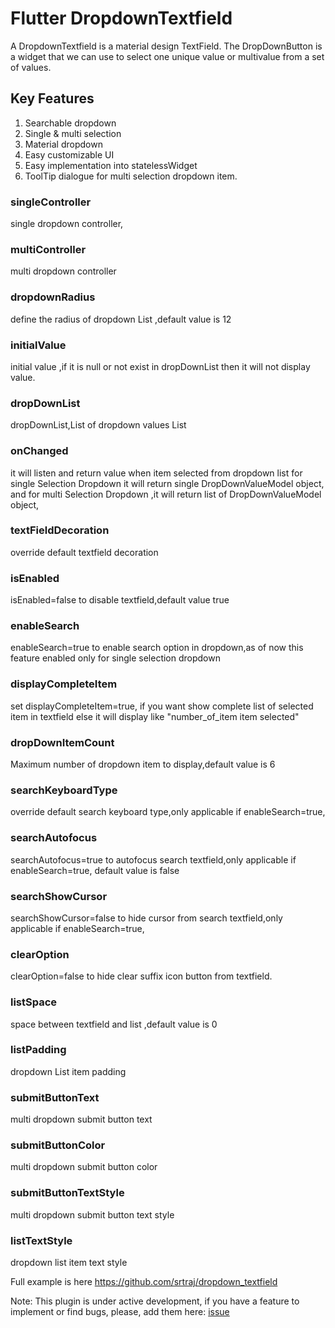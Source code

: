 # Flutter DropdownTextfield

A DropdownTextfield is a material design TextField. The DropDownButton is a widget that we can use to select one unique value or multivalue from a set of values.

## Key Features

1. Searchable dropdown
2. Single & multi selection
3. Material dropdown
4. Easy customizable UI
5. Easy implementation into statelessWidget
6. ToolTip dialogue for multi selection dropdown item.


### singleController
single dropdown controller,

### multiController
multi dropdown controller

### dropdownRadius
define the radius of dropdown List ,default value is 12

### initialValue
initial value ,if it is null or not exist in dropDownList then it will not display value.

### dropDownList
dropDownList,List of dropdown values
List<DropDownValueModel>

### onChanged
it will listen and return value when item selected from dropdown list
for single Selection Dropdown it will return single DropDownValueModel object,
and for multi Selection Dropdown ,it will return list of DropDownValueModel object,

### textFieldDecoration
override default textfield decoration

### isEnabled
isEnabled=false to disable textfield,default value true


### enableSearch
enableSearch=true to enable search option in dropdown,as of now this feature enabled only for single selection dropdown


### displayCompleteItem
set displayCompleteItem=true, if you want show complete list of selected item in textfield else it will display like "number_of_item item selected"


### dropDownItemCount
Maximum number of dropdown item to display,default value is 6

### searchKeyboardType
override default search keyboard type,only applicable if enableSearch=true,

### searchAutofocus
searchAutofocus=true to autofocus search textfield,only applicable if enableSearch=true,
default value is false

### searchShowCursor
searchShowCursor=false to hide cursor from search textfield,only applicable if enableSearch=true,

### clearOption
clearOption=false to hide clear suffix icon button from textfield.

### listSpace
space between textfield and list ,default value is 0

### listPadding
dropdown List item padding

### submitButtonText
multi dropdown submit button text

### submitButtonColor
multi dropdown submit button color

### submitButtonTextStyle
multi dropdown submit button text style

### listTextStyle
dropdown list item text style
<br/>

Full example is here https://github.com/srtraj/dropdown_textfield

Note: This plugin is under active development, if you have a feature to implement or find bugs, please, add them here: [issue](https://github.com/srtraj/dropdown_textfield/issues)
